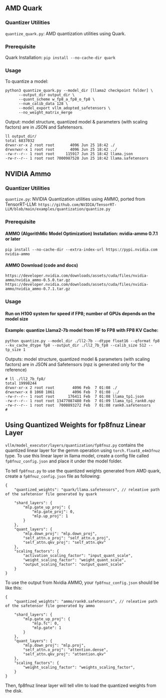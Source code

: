 ## AMD Quark
### Quantizer Utilities
`quantize_quark.py`: AMD quantization utilities using Quark.

### Prerequisite
Quark Installation:
`pip install --no-cache-dir quark`

### Usage
To quantize a model:
```
python3 quantize_quark.py --model_dir [llama2 checkpoint folder] \
      --output_dir output_dir \
      --quant_scheme w_fp8_a_fp8_o_fp8 \
      --num_calib_data 128 \
      --model_export vllm_adopted_safetensors \
      --no_weight_matrix_merge
```

Output: model structure, quantized model & parameters (with scaling factors) are in JSON and Safetensors.
```
ll output_dir/
total 6837032
drwxr-xr-x 2 root root       4096 Jun 25 18:42 ./
drwxrwxr-x 1 root root       4096 Jun 25 18:42 ../
-rw-r--r-- 1 root root     115917 Jun 25 18:42 llama.json
-rw-r--r-- 1 root root 7000987528 Jun 25 18:42 llama.safetensors
```

## NVIDIA Ammo
### Quantizer Utilities
`quantize.py`: NVIDIA Quantization utilities using AMMO, ported from TensorRT-LLM:
`https://github.com/NVIDIA/TensorRT-LLM/blob/main/examples/quantization/quantize.py`

### Prerequisite

#### AMMO (AlgorithMic Model Optimization) Installation: nvidia-ammo 0.7.1 or later
`pip install --no-cache-dir --extra-index-url https://pypi.nvidia.com nvidia-ammo` 

#### AMMO Download (code and docs)
`https://developer.nvidia.com/downloads/assets/cuda/files/nvidia-ammo/nvidia_ammo-0.5.0.tar.gz`
`https://developer.nvidia.com/downloads/assets/cuda/files/nvidia-ammo/nvidia_ammo-0.7.1.tar.gz`

### Usage

#### Run on H100 system for speed if FP8; number of GPUs depends on the model size

#### Example: quantize Llama2-7b model from HF to FP8 with FP8 KV Cache:
`python quantize.py --model_dir ./ll2-7b --dtype float16 --qformat fp8 --kv_cache_dtype fp8 --output_dir ./ll2_7b_fp8 --calib_size 512 --tp_size 1`

Outputs: model structure, quantized model & parameters (with scaling factors) are in JSON and Safetensors (npz is generated only for the reference)
```
# ll ./ll2_7b_fp8/
total 19998244
drwxr-xr-x 2 root root        4096 Feb  7 01:08 ./
drwxrwxr-x 8 1060 1061        4096 Feb  7 01:08 ../
-rw-r--r-- 1 root root      176411 Feb  7 01:08 llama_tp1.json
-rw-r--r-- 1 root root 13477087480 Feb  7 01:09 llama_tp1_rank0.npz
-rw-r--r-- 1 root root  7000893272 Feb  7 01:08 rank0.safetensors
#
```

## Using Quantized Weights for fp8fnuz Linear Layer

`vllm/model_executor/layers/quantization/fp8fnuz.py` contains the quantized linear layer for the gemm operation using `torch.float8_e4m3fnuz` type. To use this linear layer in llama model, create a config file called `fp8fnuz_config.json` and place it under the model folder.

To tell `fp8fnuz.py` to use the quantized weights generated from AMD quark, create a `fp8fnuz_config.json` file as following:
```
{
    "quantized_weights": "quark/llama.safetensors", // releative path of the safetensor file generated by quark

    "shard_layers": {
        "mlp.gate_up_proj": {
            "mlp.gate_proj": 0,
            "mlp.up_proj": 1
        }
    },
    "quant_layers": {
        "mlp.down_proj": "mlp.down_proj",
        "self_attn.o_proj": "self_attn.o_proj",
        "self_attn.qkv_proj": "self_attn.qkv"
    },
    "scaling_factors": {
        "activation_scaling_factor": "input_quant_scale",
        "weight_scaling_factor": "weight_quant_scale",
        "output_scaling_factor": "output_quant_scale"
    }
}

```

To use the output from Nvidia AMMO, your `fp8fnuz_config.json` should be like this:
```
{
    "quantized_weights": "ammo/rank0.safetensors", // releative path of the safetensor file generated by ammo

    "shard_layers": {
        "mlp.gate_up_proj": {
            "mlp.fc": 0,
            "mlp.gate": 1
        }
    },
    "quant_layers": {
        "mlp.down_proj": "mlp.proj",
        "self_attn.o_proj": "attention.dense",
        "self_attn.qkv_proj": "attention.qkv"
    },
    "scaling_factors": {
        "weight_scaling_factor": "weights_scaling_factor",
    }
}
```

Then, fp8fnuz linear layer will tell vllm to load the quantized weights from the disk.